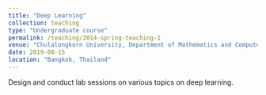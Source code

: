 ```yaml
---
title: "Deep Learning"
collection: teaching
type: "Undergraduate course"
permalink: /teaching/2014-spring-teaching-1
venue: "Chulalongkorn University, Department of Mathematics and Computer Science"
date: 2019-08-15
location: "Bangkok, Thailand"
---
```


Design and conduct lab sessions on various topics on deep learning.

